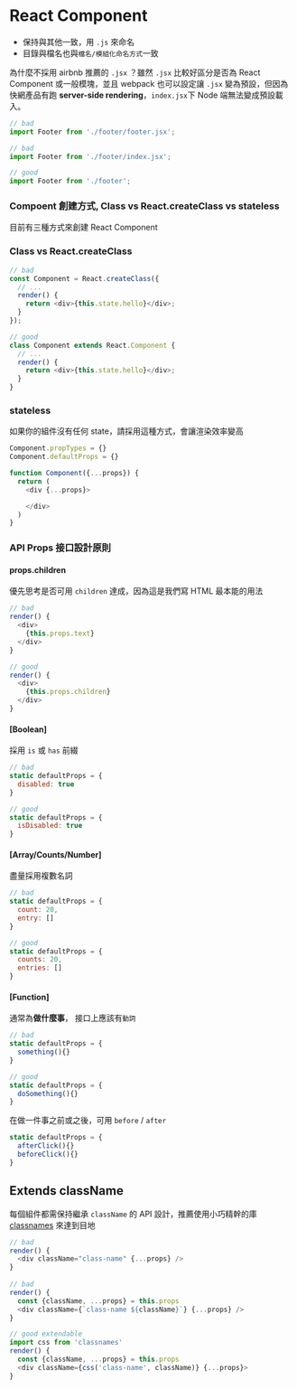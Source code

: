 # React Component

- 保持與其他一致，用 `.js` 來命名
- 目錄與檔名也與`檔名/模組化命名方式`一致

為什麼不採用 airbnb 推薦的 `.jsx` ？雖然 `.jsx` 比較好區分是否為 React Component 或一般模塊，並且 webpack 也可以設定讓 `.jsx` 變為預設，但因為快網產品有跑 **server-side rendering**，`index.jsx`下 Node 端無法變成預設載入。

```js
// bad
import Footer from './footer/footer.jsx';

// bad
import Footer from './footer/index.jsx';

// good
import Footer from './footer';
```

### Compoent 創建方式, Class vs React.createClass vs stateless
目前有三種方式來創建 React Component

### Class vs React.createClass
```javascript
// bad
const Component = React.createClass({
  // ...
  render() {
    return <div>{this.state.hello}</div>;
  }
});

// good
class Component extends React.Component {
  // ...
  render() {
    return <div>{this.state.hello}</div>;
  }
}
```

### stateless
如果你的組件沒有任何 state，請採用這種方式，會讓渲染效率變高

```javascript
Component.propTypes = {}
Component.defaultProps = {}

function Component({...props}) {
  return (
    <div {...props}>

    </div>
  )
}
```
### API Props 接口設計原則

####  props.children

優先思考是否可用 `children` 達成，因為這是我們寫 HTML 最本能的用法

```javascript
// bad
render() {
  <div>
    {this.props.text}
  </div>
}

// good
render() {
  <div>
    {this.props.children}
  </div>
}
```



#### [Boolean]

採用 `is` 或 `has` 前綴

```javascript
// bad
static defaultProps = {
  disabled: true
}

// good
static defaultProps = {
  isDisabled: true
}
```

####  [Array/Counts/Number]

盡量採用複數名詞

```javascript
// bad
static defaultProps = {
  count: 20,
  entry: []
}

// good
static defaultProps = {
  counts: 20,
  entries: []
}
```

####  [Function]

通常為**做什麼事**， 接口上應該有`動詞`

```javascript
// bad
static defaultProps = {
  something(){}
}

// good
static defaultProps = {
  doSomething(){}
}
```

在做一件事之前或之後，可用 `before` / `after`

```javascript
static defaultProps = {
  afterClick(){}
  beforeClick(){}
}
```

## Extends className

每個組件都需保持繼承 `className` 的 API 設計，推薦使用小巧精幹的庫 [classnames](https://github.com/JedWatson/classnames) 來達到目地

```javascript
// bad
render() {
  <div className="class-name" {...props} />
}
  
// bad
render() {
  const {className, ...props} = this.props
  <div className={`class-name ${className}`} {...props} />
}

// good extendable
import css from 'classnames'
render() {
  const {className, ...props} = this.props
  <div className={css('class-name', className)} {...props}>
}
```

